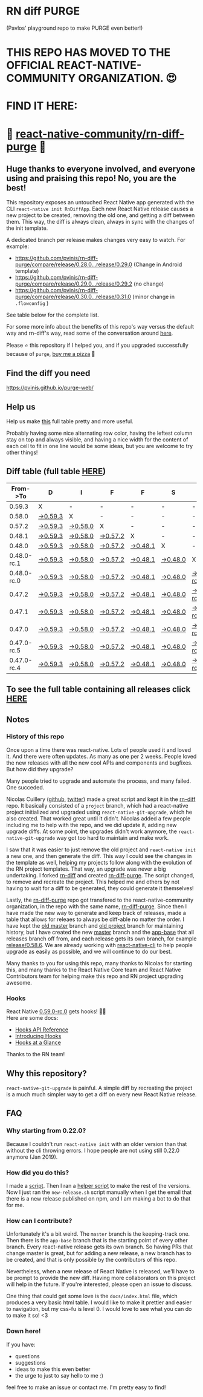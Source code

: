 # RN diff PURGE
(Pavlos' playground repo to make PURGE even better!)

# THIS REPO HAS MOVED TO THE OFFICIAL REACT-NATIVE-COMMUNITY ORGANIZATION. 😍
# FIND IT HERE:  
# 💪 [react-native-community/rn-diff-purge](https://github.com/react-native-community/rn-diff-purge) 🎉
## Huge thanks to everyone involved, and everyone using and praising this repo! No, you are the best!

This repository exposes an untouched React Native app generated with the CLI
`react-native init RnDiffApp`. Each new React Native release causes a new project to be created, removing the old one, and getting a diff between them. This way, the diff is always clean, always in sync with the changes of the init template.

A dedicated branch per release makes changes very easy
to watch. For example:

* https://github.com/pvinis/rn-diff-purge/compare/release/0.28.0...release/0.29.0
(Change in Android template)
* https://github.com/pvinis/rn-diff-purge/compare/release/0.29.0...release/0.29.2
(no change)
* https://github.com/pvinis/rn-diff-purge/compare/release/0.30.0...release/0.31.0
(minor change in `.flowconfig` )

See table below for the complete list.

For some more info about the benefits of this repo's way versus the default way and rn-diff's way, read some of the conversation around [here](https://github.com/react-native-community/discussions-and-proposals/issues/68#issuecomment-452227478).

Please :star: this repository if I helped you, and if you upgraded successfully because of `purge`, [buy me a pizza](https://www.buymeacoffee.com/DGWwHVZ4s) :pizza:

## Find the diff you need
https://pvinis.github.io/purge-web/

## Help us
Help us make [this](https://pvinis.github.io/rn-diff-purge) full table pretty and more useful.

Probably having some nice alternating row color, having the leftest column stay on top and always visible, and having a nice width for the content of each cell to fit in one line would be some ideas, but you are welcome to try other things!

## Diff table (full table [HERE](https://pvinis.github.io/rn-diff-purge))

| From->To    | D                                                                                               | I                                                                                               | F                                                                                               | F                                                                                               | S                                                                                               |                                                                                                           | =                                                                                                         | =                                                                                               |                                                                                                 | F                                                                                               | U                                                                                                         | N   |
| ----------- | ----------------------------------------------------------------------------------------------- | ----------------------------------------------------------------------------------------------- | ----------------------------------------------------------------------------------------------- | ----------------------------------------------------------------------------------------------- | ----------------------------------------------------------------------------------------------- | --------------------------------------------------------------------------------------------------------- | --------------------------------------------------------------------------------------------------------- | ----------------------------------------------------------------------------------------------- | ----------------------------------------------------------------------------------------------- | ----------------------------------------------------------------------------------------------- | --------------------------------------------------------------------------------------------------------- | --- |
| 0.59.3      | X                                                                                               | -                                                                                               | -                                                                                               | -                                                                                               | -                                                                                               | -                                                                                                         | -                                                                                                         | -                                                                                               | -                                                                                               | -                                                                                               | -                                                                                                         | -   |
| 0.58.0      | [->0.59.3](https://github.com/pvinis/rn-diff-purge/compare/release/0.58.0..release/0.59.3)      | X                                                                                               | -                                                                                               | -                                                                                               | -                                                                                               | -                                                                                                         | -                                                                                                         | -                                                                                               | -                                                                                               | -                                                                                               | -                                                                                                         | -   |
| 0.57.2      | [->0.59.3](https://github.com/pvinis/rn-diff-purge/compare/release/0.57.2..release/0.59.3)      | [->0.58.0](https://github.com/pvinis/rn-diff-purge/compare/release/0.57.2..release/0.58.0)      | X                                                                                               | -                                                                                               | -                                                                                               | -                                                                                                         | -                                                                                                         | -                                                                                               | -                                                                                               | -                                                                                               | -                                                                                                         | -   |
| 0.48.1      | [->0.59.3](https://github.com/pvinis/rn-diff-purge/compare/release/0.48.1..release/0.59.3)      | [->0.58.0](https://github.com/pvinis/rn-diff-purge/compare/release/0.48.1..release/0.58.0)      | [->0.57.2](https://github.com/pvinis/rn-diff-purge/compare/release/0.48.1..release/0.57.2)      | X                                                                                               | -                                                                                               | -                                                                                                         | -                                                                                                         | -                                                                                               | -                                                                                               | -                                                                                               | -                                                                                                         | -   |
| 0.48.0      | [->0.59.3](https://github.com/pvinis/rn-diff-purge/compare/release/0.48.0..release/0.59.3)      | [->0.58.0](https://github.com/pvinis/rn-diff-purge/compare/release/0.48.0..release/0.58.0)      | [->0.57.2](https://github.com/pvinis/rn-diff-purge/compare/release/0.48.0..release/0.57.2)      | [->0.48.1](https://github.com/pvinis/rn-diff-purge/compare/release/0.48.0..release/0.48.1)      | X                                                                                               | -                                                                                                         | -                                                                                                         | -                                                                                               | -                                                                                               | -                                                                                               | -                                                                                                         | -   |
| 0.48.0-rc.1 | [->0.59.3](https://github.com/pvinis/rn-diff-purge/compare/release/0.48.0-rc.1..release/0.59.3) | [->0.58.0](https://github.com/pvinis/rn-diff-purge/compare/release/0.48.0-rc.1..release/0.58.0) | [->0.57.2](https://github.com/pvinis/rn-diff-purge/compare/release/0.48.0-rc.1..release/0.57.2) | [->0.48.1](https://github.com/pvinis/rn-diff-purge/compare/release/0.48.0-rc.1..release/0.48.1) | [->0.48.0](https://github.com/pvinis/rn-diff-purge/compare/release/0.48.0-rc.1..release/0.48.0) | X                                                                                                         | -                                                                                                         | -                                                                                               | -                                                                                               | -                                                                                               | -                                                                                                         | -   |
| 0.48.0-rc.0 | [->0.59.3](https://github.com/pvinis/rn-diff-purge/compare/release/0.48.0-rc.0..release/0.59.3) | [->0.58.0](https://github.com/pvinis/rn-diff-purge/compare/release/0.48.0-rc.0..release/0.58.0) | [->0.57.2](https://github.com/pvinis/rn-diff-purge/compare/release/0.48.0-rc.0..release/0.57.2) | [->0.48.1](https://github.com/pvinis/rn-diff-purge/compare/release/0.48.0-rc.0..release/0.48.1) | [->0.48.0](https://github.com/pvinis/rn-diff-purge/compare/release/0.48.0-rc.0..release/0.48.0) | [->0.48.0-rc.1](https://github.com/pvinis/rn-diff-purge/compare/release/0.48.0-rc.0..release/0.48.0-rc.1) | X                                                                                                         | -                                                                                               | -                                                                                               | -                                                                                               | -                                                                                                         | -   |
| 0.47.2      | [->0.59.3](https://github.com/pvinis/rn-diff-purge/compare/release/0.47.2..release/0.59.3)      | [->0.58.0](https://github.com/pvinis/rn-diff-purge/compare/release/0.47.2..release/0.58.0)      | [->0.57.2](https://github.com/pvinis/rn-diff-purge/compare/release/0.47.2..release/0.57.2)      | [->0.48.1](https://github.com/pvinis/rn-diff-purge/compare/release/0.47.2..release/0.48.1)      | [->0.48.0](https://github.com/pvinis/rn-diff-purge/compare/release/0.47.2..release/0.48.0)      | [->0.48.0-rc.1](https://github.com/pvinis/rn-diff-purge/compare/release/0.47.2..release/0.48.0-rc.1)      | [->0.48.0-rc.0](https://github.com/pvinis/rn-diff-purge/compare/release/0.47.2..release/0.48.0-rc.0)      | X                                                                                               | -                                                                                               | -                                                                                               | -                                                                                                         | -   |
| 0.47.1      | [->0.59.3](https://github.com/pvinis/rn-diff-purge/compare/release/0.47.1..release/0.59.3)      | [->0.58.0](https://github.com/pvinis/rn-diff-purge/compare/release/0.47.1..release/0.58.0)      | [->0.57.2](https://github.com/pvinis/rn-diff-purge/compare/release/0.47.1..release/0.57.2)      | [->0.48.1](https://github.com/pvinis/rn-diff-purge/compare/release/0.47.1..release/0.48.1)      | [->0.48.0](https://github.com/pvinis/rn-diff-purge/compare/release/0.47.1..release/0.48.0)      | [->0.48.0-rc.1](https://github.com/pvinis/rn-diff-purge/compare/release/0.47.1..release/0.48.0-rc.1)      | [->0.48.0-rc.0](https://github.com/pvinis/rn-diff-purge/compare/release/0.47.1..release/0.48.0-rc.0)      | [->0.47.2](https://github.com/pvinis/rn-diff-purge/compare/release/0.47.1..release/0.47.2)      | X                                                                                               | -                                                                                               | -                                                                                                         | -   |
| 0.47.0      | [->0.59.3](https://github.com/pvinis/rn-diff-purge/compare/release/0.47.0..release/0.59.3)      | [->0.58.0](https://github.com/pvinis/rn-diff-purge/compare/release/0.47.0..release/0.58.0)      | [->0.57.2](https://github.com/pvinis/rn-diff-purge/compare/release/0.47.0..release/0.57.2)      | [->0.48.1](https://github.com/pvinis/rn-diff-purge/compare/release/0.47.0..release/0.48.1)      | [->0.48.0](https://github.com/pvinis/rn-diff-purge/compare/release/0.47.0..release/0.48.0)      | [->0.48.0-rc.1](https://github.com/pvinis/rn-diff-purge/compare/release/0.47.0..release/0.48.0-rc.1)      | [->0.48.0-rc.0](https://github.com/pvinis/rn-diff-purge/compare/release/0.47.0..release/0.48.0-rc.0)      | [->0.47.2](https://github.com/pvinis/rn-diff-purge/compare/release/0.47.0..release/0.47.2)      | [->0.47.1](https://github.com/pvinis/rn-diff-purge/compare/release/0.47.0..release/0.47.1)      | X                                                                                               | -                                                                                                         | -   |
| 0.47.0-rc.5 | [->0.59.3](https://github.com/pvinis/rn-diff-purge/compare/release/0.47.0-rc.5..release/0.59.3) | [->0.58.0](https://github.com/pvinis/rn-diff-purge/compare/release/0.47.0-rc.5..release/0.58.0) | [->0.57.2](https://github.com/pvinis/rn-diff-purge/compare/release/0.47.0-rc.5..release/0.57.2) | [->0.48.1](https://github.com/pvinis/rn-diff-purge/compare/release/0.47.0-rc.5..release/0.48.1) | [->0.48.0](https://github.com/pvinis/rn-diff-purge/compare/release/0.47.0-rc.5..release/0.48.0) | [->0.48.0-rc.1](https://github.com/pvinis/rn-diff-purge/compare/release/0.47.0-rc.5..release/0.48.0-rc.1) | [->0.48.0-rc.0](https://github.com/pvinis/rn-diff-purge/compare/release/0.47.0-rc.5..release/0.48.0-rc.0) | [->0.47.2](https://github.com/pvinis/rn-diff-purge/compare/release/0.47.0-rc.5..release/0.47.2) | [->0.47.1](https://github.com/pvinis/rn-diff-purge/compare/release/0.47.0-rc.5..release/0.47.1) | [->0.47.0](https://github.com/pvinis/rn-diff-purge/compare/release/0.47.0-rc.5..release/0.47.0) | X                                                                                                         | -   |
| 0.47.0-rc.4 | [->0.59.3](https://github.com/pvinis/rn-diff-purge/compare/release/0.47.0-rc.4..release/0.59.3) | [->0.58.0](https://github.com/pvinis/rn-diff-purge/compare/release/0.47.0-rc.4..release/0.58.0) | [->0.57.2](https://github.com/pvinis/rn-diff-purge/compare/release/0.47.0-rc.4..release/0.57.2) | [->0.48.1](https://github.com/pvinis/rn-diff-purge/compare/release/0.47.0-rc.4..release/0.48.1) | [->0.48.0](https://github.com/pvinis/rn-diff-purge/compare/release/0.47.0-rc.4..release/0.48.0) | [->0.48.0-rc.1](https://github.com/pvinis/rn-diff-purge/compare/release/0.47.0-rc.4..release/0.48.0-rc.1) | [->0.48.0-rc.0](https://github.com/pvinis/rn-diff-purge/compare/release/0.47.0-rc.4..release/0.48.0-rc.0) | [->0.47.2](https://github.com/pvinis/rn-diff-purge/compare/release/0.47.0-rc.4..release/0.47.2) | [->0.47.1](https://github.com/pvinis/rn-diff-purge/compare/release/0.47.0-rc.4..release/0.47.1) | [->0.47.0](https://github.com/pvinis/rn-diff-purge/compare/release/0.47.0-rc.4..release/0.47.0) | [->0.47.0-rc.5](https://github.com/pvinis/rn-diff-purge/compare/release/0.47.0-rc.4..release/0.47.0-rc.5) | X   |

## To see the full table containing all releases click [HERE](https://pvinis.github.io/rn-diff-purge)

## Notes

### History of this repo

Once upon a time there was react-native. Lots of people used it and loved it. And there were often updates. As many as one per 2 weeks. People loved the new releases with all the new cool APIs and components and bugfixes. But how did they upgrade?

Many people tried to upgrade and automate the process, and many failed. One succeded.

Nicolas Cuillery ([github](https://github.com/ncuillery), [twitter](https://twitter.com/ncuillery)) made a great script and kept it in the [rn-diff](https://github.com/ncuillery/rn-diff) repo. It basically consisted of a `project` branch, which had a react-native project initialized and upgraded using `react-native-git-upgrade`, which he also created. That worked great until it didn't. Nicolas added a few people including me to help with the repo, and we did update it, adding new upgrade diffs. At some point, the upgrades didn't work anymore, the `react-native-git-upgrade` way got too hard to maintain and make work.

I saw that it was easier to just remove the old project and `react-native init` a new one, and then generate the diff. This way I could see the changes in the template as well, helping my projects follow along with the evolution of the RN project templates. That way, an upgrade was never a big undertaking. I forked [rn-diff](https://github.com/ncuillery/rn-diff) and created [rn-diff-purge](https://github.com/pvinis/rn-diff-purge). The script changed, to remove and recreate the project. This helped me and others by not having to wait for a diff to be generated, they could generate it themselves!

Lastly, the [rn-diff-purge](https://github.com/pvinis/rn-diff-purge) repo got transfered to the react-native-community organization, in the repo with the same name, [rn-diff-purge](https://github.com/react-native-community/rn-diff-purge). Since then I have made the new way to generate and keep track of releases, made a table that allows for releaes to always be diff-able no matter the order. I have kept the [old master](https://github.com/pvinis/rn-diff-purge/tree/old/master) branch and [old project](https://github.com/pvinis/rn-diff-purge/tree/old/project) branch for maintaining history, but I have created the new [master](https://github.com/pvinis/rn-diff-purge/tree/master) branch and the [app-base](https://github.com/pvinis/rn-diff-purge/tree/app-base) that all releases branch off from, and each release gets its own branch, for example [release/0.58.6](https://github.com/pvinis/rn-diff-purge/tree/release/0.58.6). We are already working with [react-native-cli](https://github.com/react-native-community/react-native-cli) to help people upgrade as easily as possible, and we will continue to do our best.

Many thanks to you for using this repo, many thanks to Nicolas for starting this, and many thanks to the React Native Core team and React Native Contributors team for helping make this repo and RN project upgrading awesome.

### Hooks
React Native [0.59.0-rc.0](https://github.com/pvinis/rn-diff-purge#version-changes) gets hooks! 🎉🥳  
Here are some docs:
- [Hooks API Reference](https://reactjs.org/docs/hooks-reference.html)
- [Introducing Hooks](https://reactjs.org/docs/hooks-intro.html)
- [Hooks at a Glance](https://reactjs.org/docs/hooks-overview.html)

Thanks to the RN team!

## Why this repository?
`react-native-git-upgrade` is painful. A simple diff by recreating the project is a much much simpler way to get a diff on every new React Native release.

## FAQ

### Why starting from 0.22.0?

Because I couldn't run `react-native init` with an older version than that without the cli throwing errors. I hope people are not using still 0.22.0 anymore (Jan 2019).

### How did you do this?

I made a [script](https://github.com/pvinis/rn-diff-purge/blob/master/new-release.sh). Then I ran a [helper script](https://github.com/pvinis/rn-diff-purge/blob/master/new-release.sh) to make the rest of the versions.
Now I just ran the `new-release.sh` script manually when I get the email that there is a new release published on npm, and I am making a bot to do that for me.

### How can I contribute?

Unfortunately it's a bit weird. The `master` branch is the keeping-track one. Then there is the `app-base` branch that is the starting point of every other branch. Every react-native release gets its own branch. So having PRs that change master is great, but for adding a new release, a new branch has to be created, and that is only possible by the contributors of this repo.

Nevertheless, when a new release of React Native is released, we'll have to be prompt to provide
the new diff. Having more collaborators on this project will help in the future. If you're interested, please open an issue to discuss.

One thing that could get some love is the `docs/index.html` file, which produces a very basic html table. I would like to make it prettier and easier to navigation, but my css-fu is level 0. I would love to see what you can do to make it so! <3

### Down here!

If you have: 
- questions
- suggestions
- ideas to make this even better
- the urge to just to say hello to me :)

feel free to make an issue or contact me. I'm pretty easy to find!
